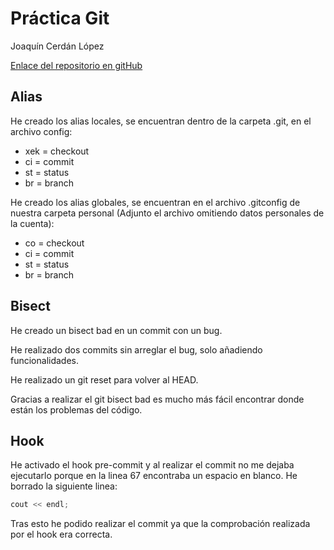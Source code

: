 # Práctica Git

Joaquín Cerdán López

[Enlace del repositorio en gitHub](https://github.com/JoaquinCerdan/practicaGit.git)

## Alias

He creado los alias locales, se encuentran dentro de la carpeta .git, en el archivo config:
 - xek = checkout
 - ci = commit
 - st = status
 - br = branch

 He creado los alias globales, se encuentran en el archivo .gitconfig de nuestra carpeta personal (Adjunto el archivo omitiendo datos personales de la cuenta):
 - co = checkout
 - ci = commit
 - st = status
 - br = branch

## Bisect

He creado un bisect bad en un commit con un bug.

He realizado dos commits sin arreglar el bug, solo añadiendo funcionalidades.

He realizado un git reset para volver al HEAD.

Gracias a realizar el git bisect bad es mucho más fácil encontrar donde están los problemas del código.

## Hook

He activado el hook pre-commit y al realizar el commit no me dejaba ejecutarlo porque en la linea 67 encontraba un espacio en blanco. He borrado la siguiente linea:

```c++
cout << endl;
```

Tras esto he podido realizar el commit ya que la comprobación realizada por el hook era correcta.